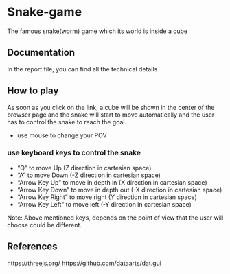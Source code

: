 # Snake-game
The famous snake(worm) game which its world is inside a cube

## Documentation
In the report file, you can find all the technical details

## How to play
As soon as you click on the link, a cube will be shown in the center of the browser page and the snake will start to move automatically and the user has to control the snake to reach the goal.
* use mouse to change your POV 

### use keyboard keys to control the snake
* “Q” to move Up (Z direction in cartesian space)
* “A” to move Down (-Z direction in cartesian space)
* “Arrow Key Up” to move in depth in (X direction in cartesian space)
* “Arrow Key Down” to move in depth out (-X direction in cartesian space)
* “Arrow Key Right” to move right (Y direction in cartesian space)
* “Arrow Key Left” to move left (-Y direction in cartesian space)

Note: Above mentioned keys, depends on the point of view that the user will choose could be different.

## References
https://threejs.org/
https://github.com/dataarts/dat.gui
